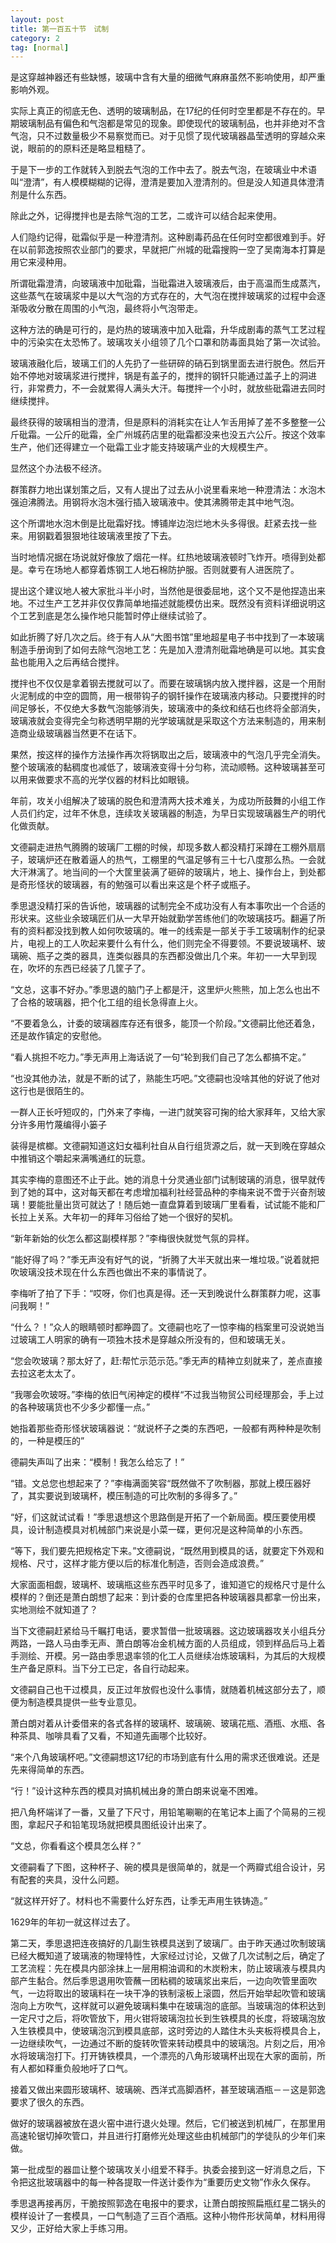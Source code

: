 ```yaml
---
layout: post
title: 第一百五十节　试制
category: 2
tag: [normal]
---
```


是这穿越神器还有些缺憾，玻璃中含有大量的细微气麻麻虽然不影响使用，却严重影响外观。

实际上真正的彻底无色、透明的玻璃制品，在17纪的任何时空里都是不存在的。早期玻璃制品有偏色和气泡都是常见的现象。即使现代的玻璃制品，也并非绝对不含气泡，只不过数量极少不易察觉而已。对于见惯了现代玻璃器晶莹透明的穿越众来说，眼前的的原料还是略显粗糙了。

于是下一步的工作就转入到脱去气泡的工作中去了。脱去气泡，在玻璃业中术语叫“澄清”，有人模模糊糊的记得，澄清是要加入澄清剂的。但是没人知道具体澄清剂是什么东西。

除此之外，记得搅拌也是去除气泡的工艺，二或许可以结合起来使用。

人们隐约记得，砒霜似乎是一种澄清剂。这种剧毒药品在任何时空都很难到手。好在以前郭逸按照农业部门的要求，早就把广州城的砒霜搜购一空了吴南海本打算是用它来浸种用。

所谓砒霜澄清，向玻璃液中加砒霜，当砒霜进入玻璃液后，由于高温而生成蒸汽，这些蒸气在玻璃浆中是以大气泡的方式存在的，大气泡在搅拌玻璃浆的过程中会逐渐吸收分散在周围的小气泡，最终将小气泡带走。

这种方法的确是可行的，是灼热的玻璃液中加入砒霜，升华成剧毒的蒸气工艺过程中的污染实在太恐怖了。玻璃攻关小组领了几个口罩和防毒面具始了第一次试验。

玻璃液融化后，玻璃工们的人先扔了一些研碎的硝石到锅里面去进行脱色。然后开始不停地对玻璃浆进行搅拌，锅是有盖子的，搅拌的钢钎只能通过盖子上的洞进行，非常费力，不一会就累得人满头大汗。每搅拌一个小时，就放些砒霜进去同时继续搅拌。

最终获得的玻璃相当的澄清，但是原料的消耗实在让人乍舌用掉了差不多整整一公斤砒霜。一公斤的砒霜，全广州城药店里的砒霜都没来也没五六公斤。按这个效率生产，他们还得建立一个砒霜工业才能支持玻璃产业的大规模生产。

显然这个办法极不经济。

群策群力地出谋划策之后，又有人提出了过去从小说里看来地一种澄清法：水泡木强迫沸腾法。用钢将水泡木强行插入玻璃液中。使其沸腾带走其中地气泡。

这个所谓地水泡木倒是比砒霜好找。博铺岸边泡烂地木头多得很。赶紧去找一些来。用钢戳着狠狠地往玻璃液里按了下去。

当时地情况据在场说就好像放了烟花一样。红热地玻璃液顿时飞炸开。喷得到处都是。幸亏在场地人都穿着炼钢工人地石棉防护服。否则就要有人进医院了。

提出这个建议地人被大家批斗半小时，当然他是很委屈地，这个又不是他捏造出来地。不过生产工艺并非仅仅靠简单地描述就能模仿出来。既然没有资料详细说明这个工艺到底是怎么操作地只能暂时停止继续试验了。

如此折腾了好几次之后。终于有人从“大图书馆”里地超星电子书中找到了一本玻璃制造手册询到了如何去除气泡地工艺：先是加入澄清剂砒霜地确是可以地。其实食盐也能用入之后再结合搅拌。

搅拌也不仅仅是拿着钢去搅就可以了。而要在玻璃锅内放入搅拌器，这是一个用耐火泥制成的中空的圆筒，用一根带钩子的钢钎操作在玻璃液内移动。只要搅拌的时间足够长，不仅绝大多数气泡能够消失，玻璃液中的条纹和结石也终将全部消失，玻璃液就会变得完全匀称透明早期的光学玻璃就是采取这个方法来制造的，用来制造商业级玻璃器当然更不在话下。

果然，按这样的操作方法操作再次将锅取出之后，玻璃液中的气泡几乎完全消失。整个玻璃液的黏稠度也减低了，玻璃液变得十分匀称，流动顺畅。这种玻璃甚至可以用来做要求不高的光学仪器的材料比如眼镜。

年前，攻关小组解决了玻璃的脱色和澄清两大技术难关，为成功所鼓舞的小组工作人员们约定，过年不休息，连续攻关玻璃器的制造，为早日实现玻璃器生产的明代化做贡献。

文德嗣走进热气腾腾的玻璃厂工棚的时候，却现多数人都没精打采蹲在工棚外扇扇子，玻璃炉还在散着逼人的热气，工棚里的气温足够有三十七八度那么热。一会就大汗淋漓了。地当间的一个大筐里装满了砸碎的玻璃片，地上、操作台上，到处都是奇形怪状的玻璃器，有的勉强可以看出来这是个杯子或瓶子。

季思退没精打采的告诉他，玻璃器的试制完全不成功没有人有本事吹出一个合适的形状来。这些业余玻璃匠们从一大早开始就勤学苦练他们的吹玻璃技巧。翻遍了所有的资料都没找到教人如何吹玻璃的。唯一的线索是一部关于手工玻璃制作的纪录片，电视上的工人吹起来要什么有什么，他们则完全不得要领。不要说玻璃杯、玻璃碗、瓶子之类的器具，连类似器具的东西都没做出几个来。年初一一大早到现在，吹坏的东西已经装了几筐子了。

“文总，这事不好办。”季思退的脑门子上都是汗，这里炉火熊熊，加上怎么也出不了合格的玻璃器，把个化工组的组长急得直上火。

“不要着急么，计委的玻璃器库存还有很多，能顶一个阶段。”文德嗣比他还着急，还是故作镇定的安慰他。

“看人挑担不吃力。”季无声用上海话说了一句“轮到我们自己了怎么都搞不定。”

“也没其他办法，就是不断的试了，熟能生巧吧。”文德嗣也没啥其他的好说了他对这行也是很陌生的。

一群人正长吁短叹的，门外来了李梅，一进门就笑容可掬的给大家拜年，又给大家分许多用竹蔑编得小篓子

装得是槟榔。文德嗣知道这妇女福利社自从自行组货源之后，就一天到晚在穿越众中推销这个嚼起来满嘴通红的玩意。

其实李梅的意图还不止于此。她的消息十分灵通业部门试制玻璃的消息，很早就传到了她的耳中，这对每天都在考虑增加福利社经营品种的李梅来说不啻于兴奋剂玻璃！要能批量出货可就达了！随后她一直盘算着到玻璃厂里看看，试试能不能和厂长拉上关系。大年初一的拜年习俗给了她一个很好的契机。

“新年新始的伙怎么都这副模样那？”李梅很快就觉气氛的异样。

“能好得了吗？”季无声没有好气的说，“折腾了大半天就出来一堆垃圾。”说着就把吹玻璃没技术现在什么东西也做出不来的事情说了。

李梅听了拍了下手：“哎呀，你们也真是得。还一天到晚说什么群策群力呢，这事问我啊！”

“什么？！”众人的眼睛顿时都睁圆了。文德嗣也吃了一惊李梅的档案里可没说她当过玻璃工人明家的确有一项独木技术是穿越众所没有的，但和玻璃无关。

“您会吹玻璃？那太好了，赶:帮忙示范示范。”季无声的精神立刻就来了，差点直接去拉这老太太了。

“我哪会吹玻呀。”李梅的依旧气闲神定的模样“不过我当物贸公司经理那会，手上过的各种玻璃货也不少多少都懂一点。”

她指着那些奇形怪状玻璃器说：“就说杯子之类的东西吧，一般都有两种种是吹制的，一种是模压的”

德嗣失声叫了出来：“模制！我怎么给忘了！”

“错。文总您也想起来了？”李梅满面笑容“既然做不了吹制器，那就上模压器好了，其实要说到玻璃杯，模压制造的可比吹制的多得多了。”

“好，们这就试试看！”季思退想这个思路倒是开拓了一个新局面。模压要使用模具，设计制造模具对机械部门来说是小菜一碟，更何况是这种简单的小东西。

“等下，我们要先把规格定下来。”文德嗣说，“既然用到模具的话，就要定下外观和规格、尺寸，这样才能方便以后的标准化制造，否则会造成浪费。”

大家面面相觑，玻璃杯、玻璃瓶这些东西平时见多了，谁知道它的规格尺寸是什么模样的？倒还是萧白朗想了起来：到计委的仓库里把各种玻璃器具都拿一份出来，实地测绘不就知道了？

当下文德嗣赶紧给马千瞩打电话，要求暂借一批玻璃器。这边玻璃器攻关小组兵分两路，一路人马由季无声、萧白朗等冶金机械方面的人员组成，领到样品后马上着手测绘、开模。另一路由季思退率领的化工人员继续冶炼玻璃料，为其后的大规模生产备足原料。当下分工已定，各自行动起来。

文德嗣自己也干过模具，反正过年放假也没什么事情，就随着机械这部分去了，顺便为制造模具提供一些专业意见。

萧白朗对着从计委借来的各式各样的玻璃杯、玻璃碗、玻璃花瓶、酒瓶、水瓶、各种茶具、咖啡具看了又看，不知道先画哪个比较好。

“来个八角玻璃杯吧。”文德嗣想这17纪的市场到底有什么用的需求还很难说。还是先来得简单的东西。

“行！”设计这种东西的模具对搞机械出身的萧白朗来说毫不困难。

把八角杯端详了一番，又量了下尺寸，用铅笔唰唰的在笔记本上画了个简易的三视图，拿起尺子和铅笔现场就把模具图纸设计出来了。

“文总，你看看这个模具怎么样？”

文德嗣看了下图，这种杯子、碗的模具是很简单的，就是一个两瓣式组合设计，另有配套的夹具，没什么问题。

“就这样开好了。材料也不需要什么好东西，让季无声用生铁铸造。”

1629年的年初一就这样过去了。

第二天，季思退把连夜搞好的几副生铁模具送到了玻璃厂。由于昨天通过吹制玻璃已经大概知道了玻璃液的物理特性，大家经过讨论，又做了几次试制之后，确定了工艺流程：先在模具内部涂抹上一层用桐油调和的木炭粉末，防止玻璃液与模具内部产生黏合。然后季思退用吹管蘸一团粘稠的玻璃浆出来后，一边向吹管里面吹气，一边将取出的玻璃料在一块干净的铁制滚板上滚圆，然后开始举起吹管和玻璃泡向上方吹气，这样就可以避免玻璃料集中在玻璃泡的底部。当玻璃泡的体积达到一定尺寸之后，将吹管放下，用火钳将玻璃泡拉长到生铁模具的长度，将玻璃泡放入生铁模具中，使玻璃泡沉到模具底部，这时旁边的人踏住木头夹板将模具合上，一边继续吹气，一边通过不断的旋转吹管来转动模具中的玻璃泡。片刻之后，用冷水将玻璃泡打下。打开铸铁模具，一个漂亮的八角形玻璃杯出现在大家的面前，所有人都如释重负般地吁了口气。

接着又做出来圆形玻璃杯、玻璃碗、西洋式高脚酒杯，甚至玻璃酒瓶－－这是郭逸要求了很久的东西。

做好的玻璃器被放在退火窑中进行退火处理。然后，它们被送到机械厂，在那里用高速轮锯切掉吹管口，并且进行打磨修光处理这些由机械部门的学徒队的少年们来做。

第一批成型的器皿让整个玻璃攻关小组爱不释手。执委会接到这一好消息之后，下令把这批玻璃器中的每一种各提取一件送计委作为“重要历史文物”作永久保存。

季思退再接再厉，干脆按照郭逸在电报中的要求，让萧白朗按照扁瓶红星二锅头的模样设计了一套模具，一口气制造了三百个酒瓶。这种小物件形状简单，材料用得又少，正好给大家上手练习用。